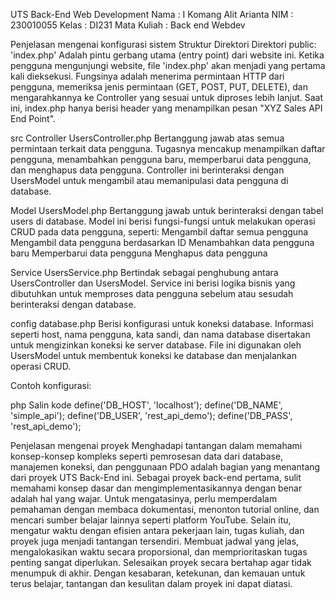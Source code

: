 UTS Back-End Web Development
Nama        : I Komang Alit Arianta
NIM         : 230010055
Kelas       : DI231
Mata Kuliah : Back end Webdev

Penjelasan mengenai konfigurasi sistem
Struktur Direktori
Direktori public:
'index.php' Adalah pintu gerbang utama (entry point) dari website ini. Ketika pengguna mengunjungi website, file 'index.php' akan menjadi yang pertama kali dieksekusi. Fungsinya adalah menerima permintaan HTTP dari pengguna, memeriksa jenis permintaan (GET, POST, PUT, DELETE), dan mengarahkannya ke Controller yang sesuai untuk diproses lebih lanjut. Saat ini, index.php hanya berisi header yang menampilkan pesan "XYZ Sales API End Point".

src
Controller
UsersController.php
Bertanggung jawab atas semua permintaan terkait data pengguna. Tugasnya mencakup menampilkan daftar pengguna, menambahkan pengguna baru, memperbarui data pengguna, dan menghapus data pengguna. Controller ini berinteraksi dengan UsersModel untuk mengambil atau memanipulasi data pengguna di database.

Model
UsersModel.php
Bertanggung jawab untuk berinteraksi dengan tabel users di database. Model ini berisi fungsi-fungsi untuk melakukan operasi CRUD pada data pengguna, seperti:
Mengambil daftar semua pengguna
Mengambil data pengguna berdasarkan ID
Menambahkan data pengguna baru
Memperbarui data pengguna
Menghapus data pengguna

Service
UsersService.php
Bertindak sebagai penghubung antara UsersController dan UsersModel. Service ini berisi logika bisnis yang dibutuhkan untuk memproses data pengguna sebelum atau sesudah berinteraksi dengan database.

config
database.php
Berisi konfigurasi untuk koneksi database. Informasi seperti host, nama pengguna, kata sandi, dan nama database disertakan untuk mengizinkan koneksi ke server database. File ini digunakan oleh UsersModel untuk membentuk koneksi ke database dan menjalankan operasi CRUD.

Contoh konfigurasi:

php
Salin kode
define('DB_HOST', 'localhost');
define('DB_NAME', 'simple_api');
define('DB_USER', 'rest_api_demo');
define('DB_PASS', 'rest_api_demo');

Penjelasan mengenai proyek
Menghadapi tantangan dalam memahami konsep-konsep kompleks seperti pemrosesan data dari database, manajemen koneksi, dan penggunaan PDO adalah bagian yang menantang dari proyek UTS Back-End ini. Sebagai proyek back-end pertama, sulit memahami konsep dasar dan mengimplementasikannya dengan benar adalah hal yang wajar. Untuk mengatasinya, perlu memperdalam pemahaman dengan membaca dokumentasi, menonton tutorial online, dan mencari sumber belajar lainnya seperti platform YouTube. Selain itu, mengatur waktu dengan efisien antara pekerjaan lain, tugas kuliah, dan proyek juga menjadi tantangan tersendiri. Membuat jadwal yang jelas, mengalokasikan waktu secara proporsional, dan memprioritaskan tugas penting sangat diperlukan. Selesaikan proyek secara bertahap agar tidak menumpuk di akhir. Dengan kesabaran, ketekunan, dan kemauan untuk terus belajar, tantangan dan kesulitan dalam proyek ini dapat diatasi.
